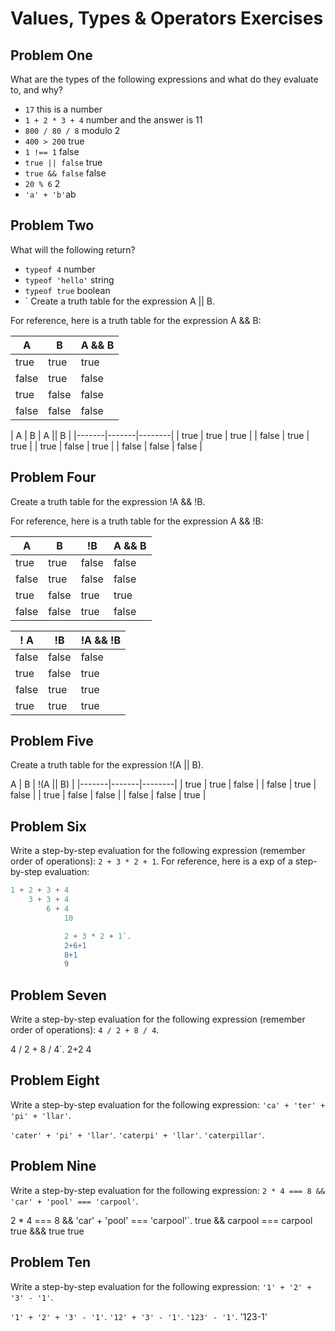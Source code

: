 # Values, Types & Operators Exercises

## Problem One

What are the types of the following expressions and what do they evaluate to, and why?

* `17` this is a number 
* `1 + 2 * 3 + 4` number and the answer is 11
* `800 / 80 / 8` modulo 2
* `400 > 200` true
* `1 !== 1` false 
* `true || false` true
* `true && false` false 
* `20 % 6` 2
* `'a' + 'b'`ab

## Problem Two

What will the following return?

* `typeof 4` number 
*  `typeof 'hello'` string 
*  `typeof true` boolean 
* ` 
Create a truth table for the expression A || B.

For reference, here is a truth table for the expression A && B:



|   A   |   B   | A && B | 
|-------|-------|--------|
| true  | true  | true  |
| false | true  | false |
| true  | false | false |
| false | false | false | 



|   A   |   B   | A || B | 
|-------|-------|--------|
| true  | true  | true  |
| false | true  | true |
| true  | false | true  |
| false | false | false | 

## Problem Four

Create a truth table for the expression !A && !B.

For reference, here is a truth table for the expression A && !B:



|   A   |   B   |   !B   | A && B | 
|-------|-------|--------|--------|
| true  | true  | false  | false |
| false | true  | false  | false |
| true  | false | true   | true  |
| false | false |  true  | false | 


|  ! A   |   !B   | !A && !B | 
|-------|-------|--------|
|false  | false  | false |
| true  | false  | true |
| false | true   | true |
| true  | true   | true | 




## Problem Five

Create a truth table for the expression !(A || B).

  A   |   B   | !(A || B) | 
|-------|-------|--------|
| true  | true  | false  |
| false | true  | false  |
| true  | false | false  |
| false | false | true   | 


## Problem Six

Write a step-by-step evaluation for the following expression (remember order of operations): `2 + 3 * 2 + 1`.
  For reference, here is a exp of a step-by-step evaluation: 
  ```js
  1 + 2 + 3 + 4  
      3 + 3 + 4
          6 + 4
              10

              2 + 3 * 2 + 1`.
              2+6+1
              8+1
              9
  ```
  
 ## Problem Seven
 
 Write a step-by-step evaluation for the following expression (remember order of operations): `4 / 2 + 8 / 4`.
 
 4 / 2 + 8 / 4`.
 2+2
 4
 
 ## Problem Eight
 
 Write a step-by-step evaluation for the following expression: `'ca' + 'ter' + 'pi' + 'llar'`.

 `'cater' + 'pi' + 'llar'`.
 `'caterpi' + 'llar'`.
 `'caterpillar'`.

 ## Problem Nine
 
 Write a step-by-step evaluation for the following expression: `2 * 4 === 8 && 'car' + 'pool' === 'carpool'`.

 2 * 4 === 8     &&       'car' + 'pool' === 'carpool'`.
 true && carpool === carpool
 true &&& true
 true 
 
 ## Problem Ten
   Write a step-by-step evaluation for the following expression: `'1' + '2' + '3' - '1'`.

   `'1' + '2' + '3' - '1'`.
   `'12' + '3' - '1'`.
   `'123' - '1'`.
   '123-1'


  
